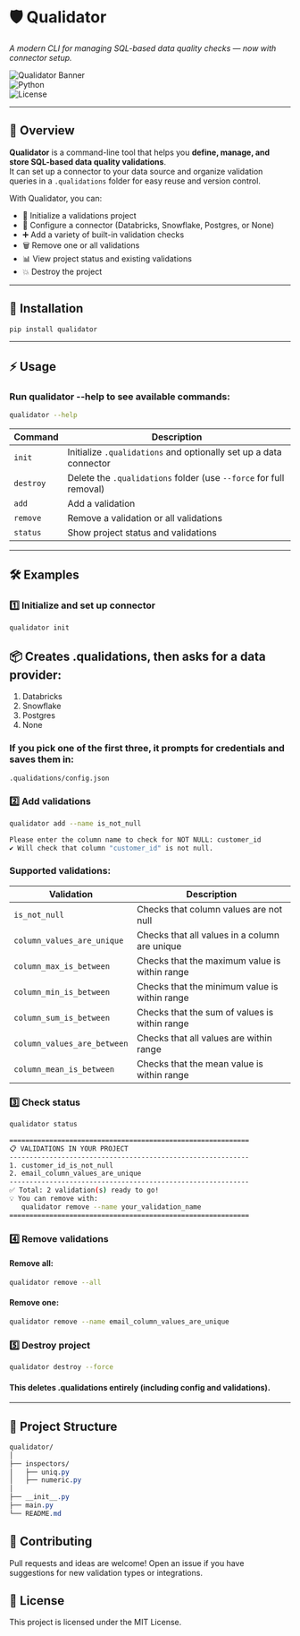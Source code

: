 # 🛡️ Qualidator  
*A modern CLI for managing SQL-based data quality checks — now with connector setup.*

![Qualidator Banner](https://img.shields.io/badge/version-0.2.0-blue?style=for-the-badge)  
![Python](https://img.shields.io/badge/python-3.8%2B-brightgreen?style=for-the-badge)  
![License](https://img.shields.io/badge/license-MIT-lightgrey?style=for-the-badge)

---

## 📌 Overview
**Qualidator** is a command-line tool that helps you **define, manage, and store SQL-based data quality validations**.  
It can set up a connector to your data source and organize validation queries in a `.qualidations` folder for easy reuse and version control.

With Qualidator, you can:
- 📂 Initialize a validations project
- 🔌 Configure a connector (Databricks, Snowflake, Postgres, or None)
- ➕ Add a variety of built-in validation checks
- 🗑 Remove one or all validations
- 📊 View project status and existing validations
- 💥 Destroy the project

---

## 🚀 Installation

```bash
pip install qualidator
```
---

## ⚡ Usage
### Run qualidator --help to see available commands:
```bash
qualidator --help
```

| Command  | Description                                                            |
|----------|------------------------------------------------------------------------|
| `init`   | Initialize `.qualidations` and optionally set up a data connector      |
| `destroy`| Delete the `.qualidations` folder (use `--force` for full removal)     |
| `add`    | Add a validation                                                       |
| `remove` | Remove a validation or all validations                                 |
| `status` | Show project status and validations                                    |

---

## 🛠 Examples
### 1️⃣ Initialize and set up connector
```bash
qualidator init
```
## 📦 Creates .qualidations, then asks for a data provider:
1. Databricks
2. Snowflake
3. Postgres
4. None

### If you pick one of the first three, it prompts for credentials and saves them in:
```bash
.qualidations/config.json
```

### 2️⃣ Add validations
```bash
qualidator add --name is_not_null
```
```bash
Please enter the column name to check for NOT NULL: customer_id
✔ Will check that column "customer_id" is not null.
```

### Supported validations:
| Validation                       | Description                                  |
|----------------------------------|----------------------------------------------|
| `is_not_null`                    | Checks that column values are not null       |
| `column_values_are_unique`       | Checks that all values in a column are unique|
| `column_max_is_between`          | Checks that the maximum value is within range|
| `column_min_is_between`          | Checks that the minimum value is within range|
| `column_sum_is_between`          | Checks that the sum of values is within range|
| `column_values_are_between`      | Checks that all values are within range      |
| `column_mean_is_between`         | Checks that the mean value is within range   |


### 3️⃣ Check status
```bash
qualidator status
```

```bash
============================================================
📋 VALIDATIONS IN YOUR PROJECT
------------------------------------------------------------
1. customer_id_is_not_null
2. email_column_values_are_unique
------------------------------------------------------------
✅ Total: 2 validation(s) ready to go!
💡 You can remove with:
   qualidator remove --name your_validation_name
============================================================
```

### 4️⃣ Remove validations
#### Remove all:
```bash
qualidator remove --all
```
#### Remove one:
```bash
qualidator remove --name email_column_values_are_unique
```

### 5️⃣ Destroy project
```bash
qualidator destroy --force
```
#### This deletes .qualidations entirely (including config and validations).

---

## 📂 Project Structure
```css
qualidator/
│
├── inspectors/
│   ├── uniq.py
│   ├── numeric.py
│
├── __init__.py
├── main.py
└── README.md
```


## 🤝 Contributing
Pull requests and ideas are welcome!
Open an issue if you have suggestions for new validation types or integrations.

## 📜 License
This project is licensed under the MIT License.
